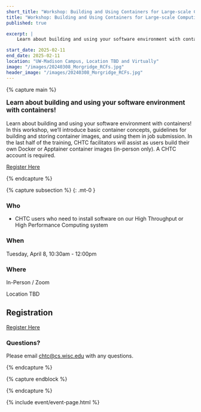 ```yaml
---
short_title: "Workshop: Building and Using Containers for Large-scale Computing"
title: "Workshop: Building and Using Containers for Large-scale Computing"
published: true

excerpt: |
    Learn about building and using your software environment with containers!

start_date: 2025-02-11
end_date: 2025-02-11
location: "UW-Madison Campus, Location TBD and Virtually"
image: "/images/20240308_Morgridge_RCFs.jpg"
header_image: "/images/20240308_Morgridge_RCFs.jpg"
---
```


{% capture main %}

<p style="font-size: larger; font-weight: bold;">Learn about building and using your software environment with containers!</p>


Learn about building and using your software environment with containers! In this workshop, we’ll introduce basic container concepts, guidelines for building and storing container images, and using them in job submission. In the last half of the training, CHTC facilitators will assist as users build their own Docker or Apptainer container images (in-person only). A CHTC account is required.

[Register Here](https://docs.google.com/forms/d/e/1FAIpQLSdmkVtOBtocgX57RmShjhzRuhNAeuBhU8iUXOXOWLY6AQUAug/viewform)

{% endcapture %}

{% capture subsection %}
{: .mt-0 }

### Who

* CHTC users who need to install software on our High Throughput or High Performance Computing system

### When

Tuesday, April 8, 10:30am - 12:00pm

### Where

In-Person / Zoom

Location TBD

## Registration

[Register Here](https://docs.google.com/forms/d/e/1FAIpQLSdmkVtOBtocgX57RmShjhzRuhNAeuBhU8iUXOXOWLY6AQUAug/viewform)

### Questions?

Please email <chtc@cs.wisc.edu> with any questions.

{% endcapture %}

{% capture endblock %}


{% endcapture %}

{% include event/event-page.html %}

